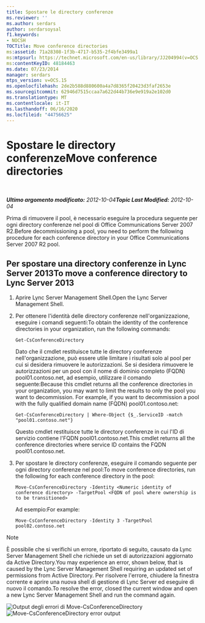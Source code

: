 ```yaml
---
title: Spostare le directory conferenze
ms.reviewer: ''
ms.author: serdars
author: serdarsoysal
f1.keywords:
- NOCSH
TOCTitle: Move conference directories
ms:assetid: 71a28308-1f3b-4717-b535-2f4bfe3499a1
ms:mtpsurl: https://technet.microsoft.com/en-us/library/JJ204994(v=OCS.15)
ms:contentKeyID: 48184463
ms.date: 07/23/2014
manager: serdars
mtps_version: v=OCS.15
ms.openlocfilehash: 2de2b588d880600a4a7d8365f20423d3faf2653e
ms.sourcegitcommit: 62946d7515ccaa7a622d44b736e9e919a2e102d0
ms.translationtype: MT
ms.contentlocale: it-IT
ms.lasthandoff: 06/16/2020
ms.locfileid: "44756625"
---
```

<div data-xmlns="http://www.w3.org/1999/xhtml">

<div class="topic" data-xmlns="http://www.w3.org/1999/xhtml" data-msxsl="urn:schemas-microsoft-com:xslt" data-cs="https://msdn.microsoft.com/">

<div data-asp="https://msdn2.microsoft.com/asp">

# <a name="move-conference-directories"></a><span data-ttu-id="b6962-102">Spostare le directory conferenze</span><span class="sxs-lookup"><span data-stu-id="b6962-102">Move conference directories</span></span>

</div>

<div id="mainSection">

<div id="mainBody">

<span> </span>

<span data-ttu-id="b6962-103">_**Ultimo argomento modificato:** 2012-10-04_</span><span class="sxs-lookup"><span data-stu-id="b6962-103">_**Topic Last Modified:** 2012-10-04_</span></span>

<span data-ttu-id="b6962-104">Prima di rimuovere il pool, è necessario eseguire la procedura seguente per ogni directory conferenze nel pool di Office Communications Server 2007 R2.</span><span class="sxs-lookup"><span data-stu-id="b6962-104">Before decommissioning a pool, you need to perform the following procedure for each conference directory in your Office Communications Server 2007 R2 pool.</span></span>

<div>

## <a name="to-move-a-conference-directory-to-lync-server-2013"></a><span data-ttu-id="b6962-105">Per spostare una directory conferenze in Lync Server 2013</span><span class="sxs-lookup"><span data-stu-id="b6962-105">To move a conference directory to Lync Server 2013</span></span>

1.  <span data-ttu-id="b6962-106">Aprire Lync Server Management Shell.</span><span class="sxs-lookup"><span data-stu-id="b6962-106">Open the Lync Server Management Shell.</span></span>

2.  <span data-ttu-id="b6962-107">Per ottenere l'identità delle directory conferenze nell'organizzazione, eseguire i comandi seguenti:</span><span class="sxs-lookup"><span data-stu-id="b6962-107">To obtain the identity of the conference directories in your organization, run the following commands:</span></span>
    
        Get-CsConferenceDirectory
    
    <span data-ttu-id="b6962-p101">Dato che il cmdlet restituisce tutte le directory conferenze nell'organizzazione, può essere utile limitare i risultati solo al pool per cui si desidera rimuovere le autorizzazioni. Se si desidera rimuovere le autorizzazioni per un pool con il nome di dominio completo (FQDN) pool01.contoso.net, ad esempio, utilizzare il comando seguente:</span><span class="sxs-lookup"><span data-stu-id="b6962-p101">Because this cmdlet returns all the conference directories in your organization, you may want to limit the results to only the pool you want to decommission. For example, if you want to decommission a pool with the fully qualified domain name (FQDN) pool01.contoso.net:</span></span>
    
        Get-CsConferenceDirectory | Where-Object {$_.ServiceID -match "pool01.contoso.net"}
    
    <span data-ttu-id="b6962-110">Questo cmdlet restituisce tutte le directory conferenze in cui l'ID di servizio contiene l'FQDN pool01.contoso.net.</span><span class="sxs-lookup"><span data-stu-id="b6962-110">This cmdlet returns all the conference directories where service ID contains the FQDN pool01.contoso.net.</span></span>

3.  <span data-ttu-id="b6962-111">Per spostare le directory conferenze, eseguire il comando seguente per ogni directory conferenze nel pool:</span><span class="sxs-lookup"><span data-stu-id="b6962-111">To move conference directories, run the following for each conference directory in the pool:</span></span>
    
        Move-CsConferenceDirectory -Identity <Numeric identity of conference directory> -TargetPool <FQDN of pool where ownership is to be transitioned>
    
    <span data-ttu-id="b6962-112">Ad esempio:</span><span class="sxs-lookup"><span data-stu-id="b6962-112">For example:</span></span>
    
        Move-CsConferenceDirectory -Identity 3 -TargetPool pool02.contoso.net

<div>


> [!NOTE]  
> <span data-ttu-id="b6962-113">È possibile che si verifichi un errore, riportato di seguito, causato da Lync Server Management Shell che richiede un set di autorizzazioni aggiornato da Active Directory.</span><span class="sxs-lookup"><span data-stu-id="b6962-113">You may experience an error, shown below, that is caused by the Lync Server Management Shell requiring an updated set of permissions from Active Directory.</span></span> <span data-ttu-id="b6962-114">Per risolvere l'errore, chiudere la finestra corrente e aprire una nuova shell di gestione di Lync Server ed eseguire di nuovo il comando.</span><span class="sxs-lookup"><span data-stu-id="b6962-114">To resolve the error, closed the current window and open a new Lync Server Management Shell and run the command again.</span></span>



</div>

<span data-ttu-id="b6962-115">![Output degli errori di Move-CsConferenceDirectory](images/JJ204994.4748b9e8-9651-4527-afe1-cbdc6d5ce4a8(OCS.15).jpg "Output degli errori di Move-CsConferenceDirectory")</span><span class="sxs-lookup"><span data-stu-id="b6962-115">![Move-CsConferenceDirectory error output](images/JJ204994.4748b9e8-9651-4527-afe1-cbdc6d5ce4a8(OCS.15).jpg "Move-CsConferenceDirectory error output")</span></span>

</div>

</div>

<span> </span>

</div>

</div>

</div>

